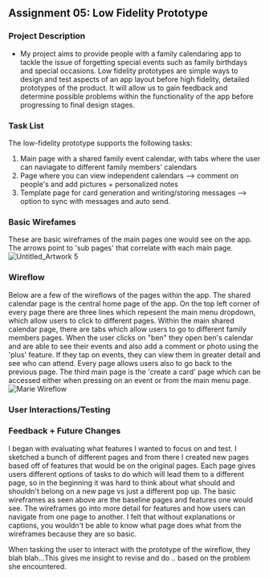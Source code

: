 ## Assignment 05: Low Fidelity Prototype

### Project Description
- My project aims to provide people with a family calendaring app to tackle the issue of forgetting special events such as family birthdays and special occasions. Low fidelity prototypes are simple ways to design and test aspects of an app layout before high fidelity, detailed prototypes of the product. It will allow us to gain feedback and determine possible problems within the functionality of the app before progressing to final design stages.  

### Task List 
The low-fidelity prototype supports the following tasks:
1. Main page with a shared family event calendar, with tabs where the user can naviagate to different family members' calendars
2. Page where you can view independent calendars --> comment on people's and add pictures + personalized notes
3. Template page for card generation and writing/storing messages --> option to sync with messages and auto send. 

### Basic Wirefames
These are basic wireframes of the main pages one would see on the app. The arrows point to 'sub pages' that correlate with each main page. 
![Untitled_Artwork 5](https://user-images.githubusercontent.com/115651524/236349840-30c901be-bcde-4ae0-888f-9df0e7556be5.png)

###  Wireflow
Below are a few of the wireflows of the pages within the app. The shared calendar page is the central home page of the app. On the top left corner of every page there are three lines which repesent the main menu dropdown, which allow users to click to different pages. Within the main shared calendar page, there are tabs which allow users to go to different family members pages. When the user clicks on "ben" they open ben's calendar and are able to see their events and also add a comment or photo using the 'plus' feature. If they tap on events, they can view them in greater detail and see who can attend. Every page allows users also to go back to the previous page. The third main page is the 'create a card' page which can be accessed either when pressing on an event or from the main menu page.
![Marie Wireflow](https://user-images.githubusercontent.com/115651524/236571340-795a9451-9542-4640-b859-45dca958348f.png)

### User Interactions/Testing


### Feedback + Future Changes 
I began with evaluating what features I wanted to focus on and test. I sketched a bunch of different pages and from there I created new pages based off of features that would be on the original pages. Each page gives users different options of tasks to do which will lead them to a different page, so in the beginning it was hard to think about what should and shouldn't belong on a new page vs just a different pop up. The basic wireframes as seen above are the baseline pages and features one would see. The wireframes go into more detail for features and how users can navigate from one page to another. I felt that without explanations or captions, you wouldn't be able to know what page does what from the wireframes because they are so basic. 

When tasking the user to interact with the prototype of the wireflow, they blah blah...This gives me insight to revise and do .. based on the problem she encountered. 
